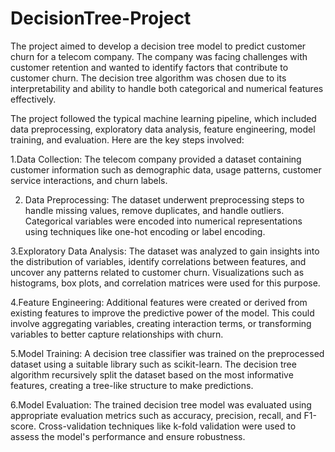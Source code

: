 # DecisionTree-Project
The project aimed to develop a decision tree model to predict customer churn for a telecom company. The company was facing challenges with customer retention and wanted to identify factors that contribute to customer churn. The decision tree algorithm was chosen due to its interpretability and ability to handle both categorical and numerical features effectively.

The project followed the typical machine learning pipeline, which included data preprocessing, exploratory data analysis, feature engineering, model training, and evaluation. Here are the key steps involved:

1.Data Collection: The telecom company provided a dataset containing customer information such as demographic data, usage patterns, customer service interactions, and churn labels.

2. Data Preprocessing: The dataset underwent preprocessing steps to handle missing values, remove duplicates, and handle outliers. Categorical variables were encoded into numerical representations using techniques like one-hot encoding or label encoding.

3.Exploratory Data Analysis: The dataset was analyzed to gain insights into the distribution of variables, identify correlations between features, and uncover any patterns related to customer churn. Visualizations such as histograms, box plots, and correlation matrices were used for this purpose.

4.Feature Engineering: Additional features were created or derived from existing features to improve the predictive power of the model. This could involve aggregating variables, creating interaction terms, or transforming variables to better capture relationships with churn.

5.Model Training: A decision tree classifier was trained on the preprocessed dataset using a suitable library such as scikit-learn. The decision tree algorithm recursively split the dataset based on the most informative features, creating a tree-like structure to make predictions.

6.Model Evaluation: The trained decision tree model was evaluated using appropriate evaluation metrics such as accuracy, precision, recall, and F1-score. Cross-validation techniques like k-fold validation were used to assess the model's performance and ensure robustness.
